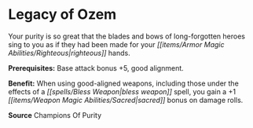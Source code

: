 ﻿---
cssclass: [feats]

---
# Legacy of Ozem

Your purity is so great that the blades and bows of long-forgotten heroes sing to you as if they had been made for your _[[items/Armor Magic Abilities/Righteous|righteous]]_ hands.

**Prerequisites:** Base attack bonus +5, good alignment.

**Benefit:** When using good-aligned weapons, including those under the effects of a _[[spells/Bless Weapon|bless weapon]]_ spell, you gain a +1 _[[items/Weapon Magic Abilities/Sacred|sacred]]_ bonus on damage rolls.

**Source** Champions Of Purity